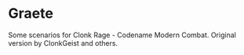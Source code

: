 Graete
======

Some scenarios for Clonk Rage - Codename Modern Combat. Original version by ClonkGeist and others.
